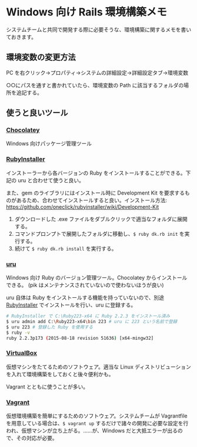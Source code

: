 # Windows 向け Rails 環境構築メモ

システムチームと共同で開発する際に必要そうな、環境構築に関するメモを書いておきます。

## 環境変数の変更方法

PC を右クリック→プロパティ→システムの詳細設定→詳細設定タブ→環境変数

○○にパスを通すと書かれていたら、環境変数の Path に該当するフォルダの場所を追記する。

## 使うと良いツール

### [Chocolatey](https://chocolatey.org/)

Windows 向けパッケージ管理ツール

### [RubyInstaller](http://rubyinstaller.org/)

インストーラーから各バージョンの Ruby をインストールすることができる。下記の uru と合わせて使うと良い。

また、gem のライブラリにはインストール時に Development Kit を要求するものがあるため、合わせてインストールすると良い。インストール方法: https://github.com/oneclick/rubyinstaller/wiki/Development-Kit

1. ダウンロードした .exe ファイルをダブルクリックで適当なフォルダに展開する。
1. コマンドプロンプトで展開したフォルダに移動し、`$ ruby dk.rb init` を実行する。
1. 続けて `$ ruby dk.rb install` を実行する。

### [uru](https://bitbucket.org/jonforums/uru)

Windows 向け Ruby のバージョン管理ツール。Chocolatey からインストールできる。
(pik はメンテナンスされていないので使わないほうが良い)

uru 自体は Ruby をインストールする機能を持っていないので、別途 [RubyInstaller](http://rubyinstaller.org/) でインストールを行い、uru に登録する。

```sh
# RubyInstaller で C:\Ruby223-x64 に Ruby 2.2.3 をインストール済み
$ uru admin add C:\Ruby223-x64\bin 223 # uru に 223 という名前で登録
$ uru 223 # 登録した Ruby を使用する
$ ruby -v
ruby 2.2.3p173 (2015-08-18 revision 51636) [x64-mingw32]
```

### [VirtualBox](https://www.virtualbox.org/)

仮想マシンをたてるためのソフトウェア。適当な Linux ディストリビューションを入れて環境構築をしておくと後々便利かも。

Vagrant とともに使うことが多い。

### [Vagrant](https://www.vagrantup.com/)

仮想環境構築を簡単にするためのソフトウェア。システムチームが Vagrantfile を用意している場合は、`$ vagrant up` するだけで諸々の開発に必要な設定を行われ、仮想マシンが立ち上がる。……が、Windows だと大抵エラーが出るので、その対応が必要。
